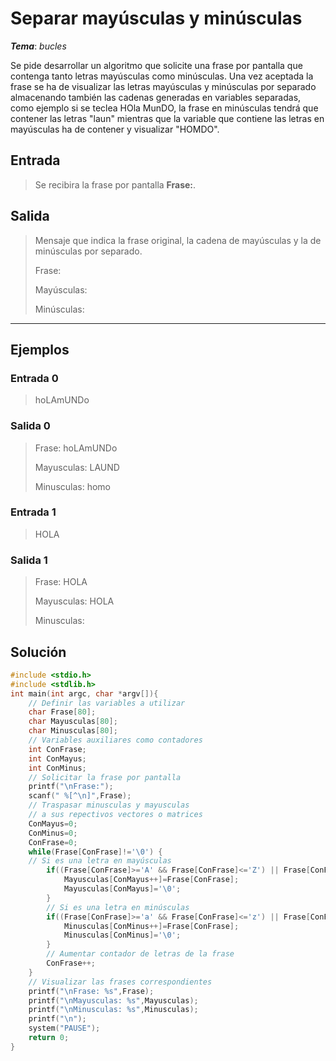 # Separar mayúsculas y minúsculas

_**Tema**_: _bucles_

Se pide desarrollar un algoritmo que solicite una frase por pantalla que contenga tanto letras mayúsculas como minúsculas. Una vez aceptada la frase se ha de visualizar las letras mayúsculas y minúsculas por separado almacenando también las cadenas generadas en variables separadas, como ejemplo si se teclea HOla MunDO, la frase en minúsculas tendrá que contener las letras "laun" mientras que la variable que contiene las letras en mayúsculas ha de contener y visualizar "HOMDO".

## Entrada

> Se recibira la frase por pantalla **Frase:**.

## Salida

> Mensaje que indica la frase original, la cadena de mayúsculas y la de minúsculas por separado.
>
> Frase:
>
> Mayúsculas:
>
> Minúsculas:

---

## Ejemplos

### Entrada 0

> hoLAmUNDo

### Salida 0

> Frase: hoLAmUNDo
>
> Mayusculas: LAUND
>
> Minusculas: homo

### Entrada 1

> HOLA

### Salida 1

> Frase: HOLA
>
> Mayusculas: HOLA
>
> Minusculas:

## Solución

```C
#include <stdio.h>
#include <stdlib.h>
int main(int argc, char *argv[]){
    // Definir las variables a utilizar
    char Frase[80];
    char Mayusculas[80];
    char Minusculas[80];
    // Variables auxiliares como contadores
    int ConFrase;
    int ConMayus;
    int ConMinus;
    // Solicitar la frase por pantalla
    printf("\nFrase:");
    scanf(" %[^\n]",Frase);
    // Traspasar minusculas y mayusculas
    // a sus repectivos vectores o matrices
    ConMayus=0;
    ConMinus=0;
    ConFrase=0;
    while(Frase[ConFrase]!='\0') {
    // Si es una letra en mayúsculas
        if((Frase[ConFrase]>='A' && Frase[ConFrase]<='Z') || Frase[ConFrase]=='Ñ') {
            Mayusculas[ConMayus++]=Frase[ConFrase];
            Mayusculas[ConMayus]='\0';
        }
        // Si es una letra en minúsculas
        if((Frase[ConFrase]>='a' && Frase[ConFrase]<='z') || Frase[ConFrase]=='ñ') {
            Minusculas[ConMinus++]=Frase[ConFrase];
            Minusculas[ConMinus]='\0';
        }
        // Aumentar contador de letras de la frase
        ConFrase++;
    }
    // Visualizar las frases correspondientes
    printf("\nFrase: %s",Frase);
    printf("\nMayusculas: %s",Mayusculas);
    printf("\nMinusculas: %s",Minusculas);
    printf("\n");
    system("PAUSE");
    return 0;
}
```
